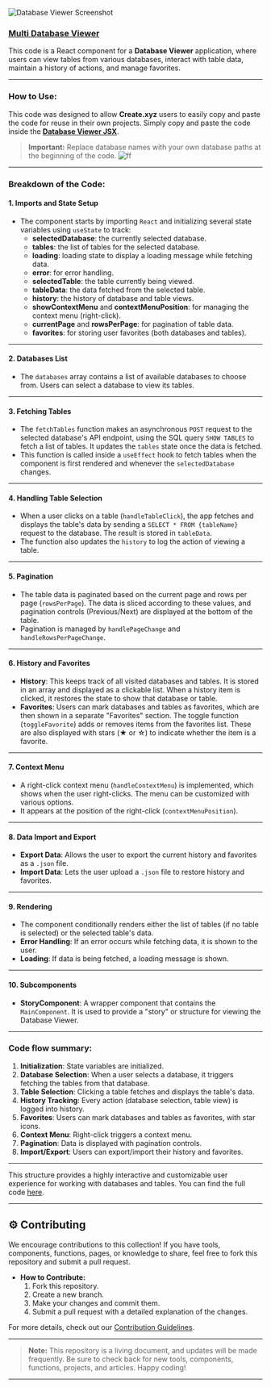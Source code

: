 
![Database Viewer Screenshot](https://github.com/user-attachments/assets/47bb1563-161c-449d-8d7e-839a20357713)


### **[Multi Database Viewer](https://github.com/Paxien/Create-xyz-Project-Collections/tree/main/Tools/Multi%20Database%20Viewer)**

This code is a React component for a **Database Viewer** application, where users can view tables from various databases, interact with table data, maintain a history of actions, and manage favorites.

---

### **How to Use:**

This code was designed to allow **Create.xyz** users to easily copy and paste the code for reuse in their own projects. Simply copy and paste the code inside the [**Database Viewer JSX**](https://github.com/Paxien/Create-xyz-Project-Collections/blob/main/Tools/Multi%20Database%20Viewer/database%20viewer.jsx).

> **Important:** Replace database names with your own database paths at the beginning of the code.
![ff](https://github.com/user-attachments/assets/58bb0171-ddb4-42c1-929e-a5f0a9506006)

---

### **Breakdown of the Code:**



#### 1. **Imports and State Setup**
   - The component starts by importing `React` and initializing several state variables using `useState` to track:
     - **selectedDatabase**: the currently selected database.
     - **tables**: the list of tables for the selected database.
     - **loading**: loading state to display a loading message while fetching data.
     - **error**: for error handling.
     - **selectedTable**: the table currently being viewed.
     - **tableData**: the data fetched from the selected table.
     - **history**: the history of database and table views.
     - **showContextMenu** and **contextMenuPosition**: for managing the context menu (right-click).
     - **currentPage** and **rowsPerPage**: for pagination of table data.
     - **favorites**: for storing user favorites (both databases and tables).

---

#### 2. **Databases List**
   - The `databases` array contains a list of available databases to choose from. Users can select a database to view its tables.

---

#### 3. **Fetching Tables**
   - The `fetchTables` function makes an asynchronous `POST` request to the selected database's API endpoint, using the SQL query `SHOW TABLES` to fetch a list of tables. It updates the `tables` state once the data is fetched.
   - This function is called inside a `useEffect` hook to fetch tables when the component is first rendered and whenever the `selectedDatabase` changes.

---

#### 4. **Handling Table Selection**
   - When a user clicks on a table (`handleTableClick`), the app fetches and displays the table's data by sending a `SELECT * FROM {tableName}` request to the database. The result is stored in `tableData`.
   - The function also updates the `history` to log the action of viewing a table.

---

#### 5. **Pagination**
   - The table data is paginated based on the current page and rows per page (`rowsPerPage`). The data is sliced according to these values, and pagination controls (Previous/Next) are displayed at the bottom of the table.
   - Pagination is managed by `handlePageChange` and `handleRowsPerPageChange`.

---

#### 6. **History and Favorites**
   - **History**: This keeps track of all visited databases and tables. It is stored in an array and displayed as a clickable list. When a history item is clicked, it restores the state to show that database or table.
   - **Favorites**: Users can mark databases and tables as favorites, which are then shown in a separate "Favorites" section. The toggle function (`toggleFavorite`) adds or removes items from the favorites list. These are also displayed with stars (★ or ☆) to indicate whether the item is a favorite.

---

#### 7. **Context Menu**
   - A right-click context menu (`handleContextMenu`) is implemented, which shows when the user right-clicks. The menu can be customized with various options.
   - It appears at the position of the right-click (`contextMenuPosition`).

---

#### 8. **Data Import and Export**
   - **Export Data**: Allows the user to export the current history and favorites as a `.json` file.
   - **Import Data**: Lets the user upload a `.json` file to restore history and favorites.

---

#### 9. **Rendering**
   - The component conditionally renders either the list of tables (if no table is selected) or the selected table's data.
   - **Error Handling**: If an error occurs while fetching data, it is shown to the user.
   - **Loading**: If data is being fetched, a loading message is shown.

---

#### 10. **Subcomponents**
   - **StoryComponent**: A wrapper component that contains the `MainComponent`. It is used to provide a "story" or structure for viewing the Database Viewer.

---

### **Code flow summary:**
1. **Initialization**: State variables are initialized.
2. **Database Selection**: When a user selects a database, it triggers fetching the tables from that database.
3. **Table Selection**: Clicking a table fetches and displays the table's data.
4. **History Tracking**: Every action (database selection, table view) is logged into history.
5. **Favorites**: Users can mark databases and tables as favorites, with star icons.
6. **Context Menu**: Right-click triggers a context menu.
7. **Pagination**: Data is displayed with pagination controls.
8. **Import/Export**: Users can export/import their history and favorites.

---

This structure provides a highly interactive and customizable user experience for working with databases and tables. You can find the full code [here](https://github.com/Paxien/Create-xyz-Project-Collections/blob/main/Tools/Multi%20Database%20Viewer/database%20viewer.jsx).

---

## ⚙️ **Contributing**
We encourage contributions to this collection! If you have tools, components, functions, pages, or knowledge to share, feel free to fork this repository and submit a pull request.

- **How to Contribute:**
  1. Fork this repository.
  2. Create a new branch.
  3. Make your changes and commit them.
  4. Submit a pull request with a detailed explanation of the changes.

For more details, check out our [Contribution Guidelines](#contribution-guidelines).

---

> **Note:** This repository is a living document, and updates will be made frequently. Be sure to check back for new tools, components, functions, projects, and articles. Happy coding!

---


